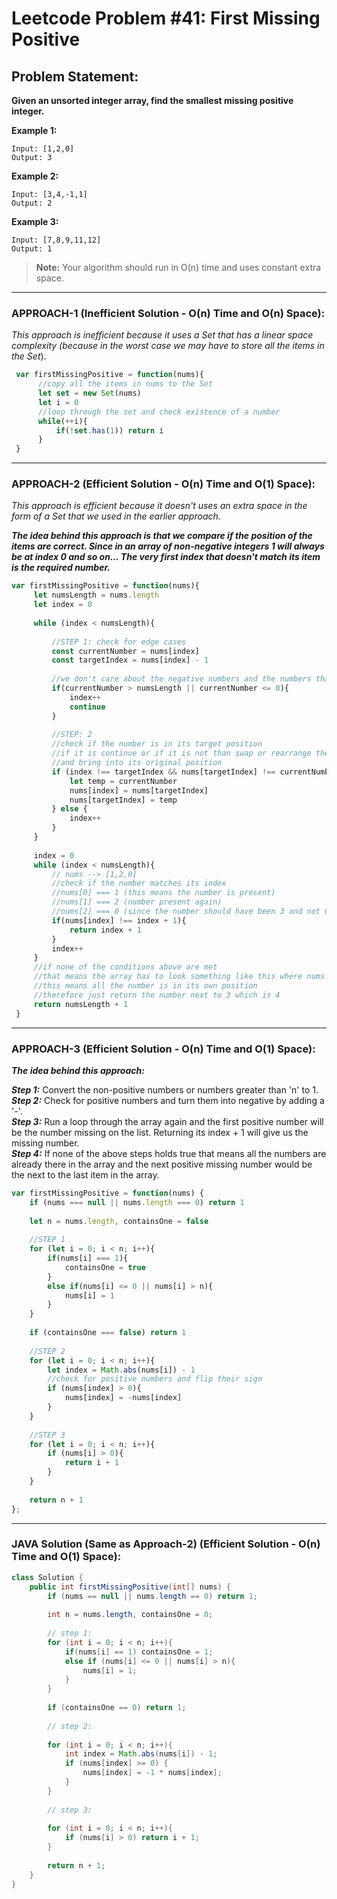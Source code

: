 # Leetcode Problem #41: First Missing Positive

## Problem Statement:

**Given an unsorted integer array, find the smallest missing positive integer.**

**Example 1:**

```
Input: [1,2,0]
Output: 3
```

**Example 2:**

```
Input: [3,4,-1,1]
Output: 2
```

**Example 3:**

```
Input: [7,8,9,11,12]
Output: 1
```

> **Note:** Your algorithm should run in O(n) time and uses constant extra space.
---

### **APPROACH-1 (Inefficient Solution - O(n) Time and O(n) Space):**

_This approach is inefficient because it uses a Set that has a linear space complexity (because in the worst case we may have to store all the items in the Set_).

```javascript
 var firstMissingPositive = function(nums){
      //copy all the items in nums to the Set
      let set = new Set(nums)
      let i = 0
      //loop through the set and check existence of a number
      while(++i){
          if(!set.has(1)) return i
      }
 }
```
---

### **APPROACH-2 (Efficient Solution - O(n) Time and O(1) Space):**

_This approach is efficient because it doesn't uses an extra space in the form of a Set that we used in the earlier approach._

***The idea behind this approach is that we compare if the position of the items are correct. Since in an array of non-negative integers 1 will always be at index 0 and so on... The very first index that doesn't match its item is the required number.***

```javascript
var firstMissingPositive = function(nums){
     let numsLength = nums.length
     let index = 0
     
     while (index < numsLength){
         
         //STEP 1: check for edge cases
         const currentNumber = nums[index]
         const targetIndex = nums[index] - 1
         
         //we don't care about the negative numbers and the numbers that are greater than the length of the array itself
         if(currentNumber > numsLength || currentNumber <= 0){
             index++
             continue
         }
         
         //STEP: 2
         //check if the number is in its target position
         //if it is continue or if it is not than swap or rearrange the numbers
         //and bring into its original position
         if (index !== targetIndex && nums[targetIndex] !== currentNumber){
             let temp = currentNumber
             nums[index] = nums[targetIndex]
             nums[targetIndex] = temp
         } else {
             index++
         }
     }
     
     index = 0
     while (index < numsLength){
         // nums --> [1,2,0]
         //check if the number matches its index
         //nums[0] === 1 (this means the number is present)
         //nums[1] === 2 (number present again)
         //nums[2] === 0 (since the number should have been 3 and not 0, hence we return the number 3 itself)
         if(nums[index] !== index + 1){
             return index + 1
         }
         index++
     }
     //if none of the conditions above are met
     //that means the array has to look something like this where nums -> [1,2,3]
     //this means all the number is in its own position
     //therefore just return the number next to 3 which is 4
     return numsLength + 1  
 }
```
---

### **APPROACH-3 (Efficient Solution - O(n) Time and O(1) Space):**

***The idea behind this approach:***<br>

***Step 1:*** Convert the non-positive numbers or numbers greater than 'n' to 1.<br>
***Step 2:*** Check for positive numbers and turn them into negative by adding a '-'.<br>
***Step 3:*** Run a loop through the array again and the first positive number will be the number missing on the list. Returning its index + 1 will give us the missing number.<br>
***Step 4:*** If none of the above steps holds true that means all the numbers are already there in the array and the next positive missing number would be the next to the last item in the array.<br>


```javascript
var firstMissingPositive = function(nums) {
    if (nums === null || nums.length === 0) return 1
    
    let n = nums.length, containsOne = false
        
    //STEP 1
    for (let i = 0; i < n; i++){
        if(nums[i] === 1){
            containsOne = true
        }
        else if(nums[i] <= 0 || nums[i] > n){
            nums[i] = 1
        }
    }
    
    if (containsOne === false) return 1
    
    //STEP 2
    for (let i = 0; i < n; i++){
        let index = Math.abs(nums[i]) - 1
        //check for positive numbers and flip their sign
        if (nums[index] > 0){
            nums[index] = -nums[index]
        }
    }
    
    //STEP 3
    for (let i = 0; i < n; i++){
        if (nums[i] > 0){
            return i + 1
        }
    }
    
    return n + 1
};
```
---

### **JAVA Solution (Same as Approach-2) (Efficient Solution - O(n) Time and O(1) Space):**

```java
class Solution {
    public int firstMissingPositive(int[] nums) {
        if (nums == null || nums.length == 0) return 1;
        
        int n = nums.length, containsOne = 0;
        
        // step 1:
        for (int i = 0; i < n; i++){
            if(nums[i] == 1) containsOne = 1;
            else if (nums[i] <= 0 || nums[i] > n){
                nums[i] = 1;
            }
        }
        
        if (containsOne == 0) return 1;
        
        // step 2:
        
        for (int i = 0; i < n; i++){
            int index = Math.abs(nums[i]) - 1;
            if (nums[index] >= 0) {
                nums[index] = -1 * nums[index];
            }
        }
        
        // step 3:
        
        for (int i = 0; i < n; i++){
            if (nums[i] > 0) return i + 1;
        }
        
        return n + 1;
    }
}
```
